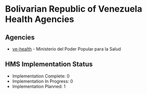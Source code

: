 # Bolivarian Republic of Venezuela Health Agencies

## Agencies

- [ve-health](ve-health/index.md) - Ministerio del Poder Popular para la Salud

## HMS Implementation Status

- Implementation Complete: 0
- Implementation In Progress: 0
- Implementation Planned: 1

